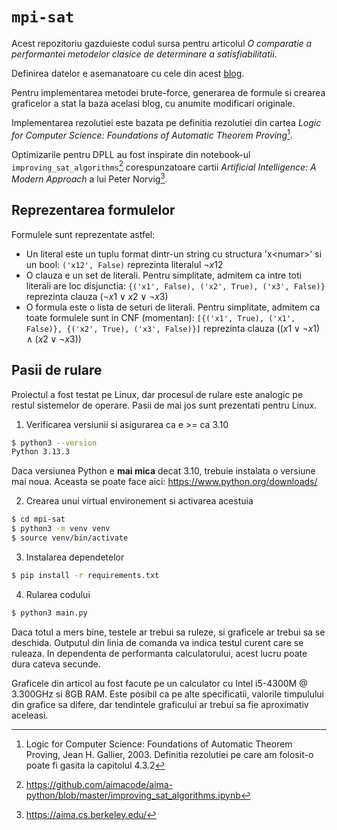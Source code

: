 # `mpi-sat`

Acest repozitoriu gazduieste codul sursa pentru articolul *O comparatie a performantei metodelor clasice de determinare a satisfiabilitatii*.

Definirea datelor e asemanatoare cu cele din acest [blog](https://davefernig.com/2018/05/07/solving-sat-in-python/).

Pentru implementarea metodei brute-force, generarea de formule si crearea graficelor a stat la baza acelasi blog, cu anumite modificari originale.

Implementarea rezolutiei este bazata pe definitia rezolutiei din cartea *Logic for Computer Science: Foundations of Automatic Theorem Proving*[^1].

Optimizarile pentru DPLL au fost inspirate din notebook-ul `improving_sat_algorithms`[^2] corespunzatoare cartii *Artificial Intelligence: A Modern Approach* a lui Peter Norvig[^3].

## Reprezentarea formulelor

Formulele sunt reprezentate astfel:
- Un literal este un tuplu format dintr-un string cu structura 'x\<numar\>' si un bool: `('x12', False)` reprezinta literalul $\neg{x12}$
- O clauza e un set de literali. Pentru simplitate, admitem ca intre toti literali are loc disjunctia: `{('x1', False), ('x2', True), ('x3', False)}` reprezinta clauza $(\neg{x1} \lor x2 \lor \neg{x3})$
- O formula este o lista de seturi de literali. Pentru simplitate, admitem ca toate formulele sunt in CNF (momentan): `[{('x1', True), ('x1', False)}, {('x2', True), ('x3', False)}]` reprezinta clauza $((x1 \lor \neg{x1}) \land (x2 \lor \neg{x3}))$


## Pasii de rulare

Proiectul a fost testat pe Linux, dar procesul de rulare este analogic pe restul sistemelor de operare. Pasii de mai jos sunt prezentati pentru Linux.

1. Verificarea versiunii si asigurarea ca e >= ca 3.10
```sh
$ python3 --version
Python 3.13.3
```

Daca versiunea Python e **mai mica** decat 3.10, trebuie instalata o versiune mai noua. Aceasta se poate face aici: https://www.python.org/downloads/

2. Crearea unui virtual environement si activarea acestuia
```sh
$ cd mpi-sat
$ python3 -m venv venv
$ source venv/bin/activate
```

3. Instalarea dependetelor
```sh
$ pip install -r requirements.txt
```

4. Rularea codului
```sh
$ python3 main.py
```

Daca totul a mers bine, testele ar trebui sa ruleze, si graficele ar trebui sa se deschida. Outputul din linia de comanda va indica testul curent care se ruleaza. In dependenta de performanta calculatorului, acest lucru poate dura cateva secunde.

Graficele din articol au fost facute pe un calculator cu Intel i5-4300M @ 3.300GHz si 8GB RAM. Este posibil ca pe alte specificatii, valorile timpulului din grafice sa difere, dar tendintele graficului ar trebui sa fie aproximativ aceleasi.


[^1]: Logic for Computer Science: Foundations of Automatic Theorem Proving, Jean H. Gallier, 2003. Definitia rezolutiei pe care am folosit-o poate fi gasita la capitolul 4.3.2
[^2]: https://github.com/aimacode/aima-python/blob/master/improving_sat_algorithms.ipynb
[^3]: https://aima.cs.berkeley.edu/
